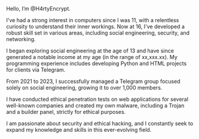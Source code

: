Hello, I’m @H4rtyEncrypt.

I've had a strong interest in computers since I was 11, with a relentless curiosity to understand their inner workings. Now at 16, I've developed a robust skill set in various areas, including social engineering, security, and networking.

I began exploring social engineering at the age of 13 and have since generated a notable income at my age (in the range of xx,xxx.xx). My programming experience includes developing Python and HTML projects for clients via Telegram.

From 2021 to 2023, I successfully managed a Telegram group focused solely on social engineering, growing it to over 1,000 members.

I have conducted ethical penetration tests on web applications for several well-known companies and created my own malware, including a Trojan and a builder panel, strictly for ethical purposes.

I am passionate about security and ethical hacking, and I constantly seek to expand my knowledge and skills in this ever-evolving field.
